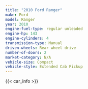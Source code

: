 ```yaml
---
title: "2010 Ford Ranger"
make: Ford
model: Ranger
year: 2010
engine-fuel-type: regular unleaded
engine-hp: 143
engine-cylinders: 4
transmission-type: Manual
driven-wheels: Rear wheel drive
number-of-doors: 2
market-category: N/A
vehicle-size: Compact
vehicle-style: Extended Cab Pickup
---
```


{{< car_info >}}
